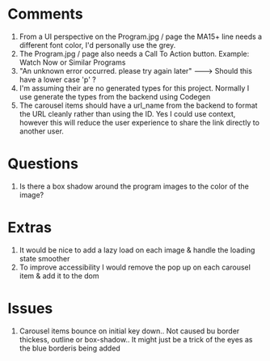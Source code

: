# Comments

1. From a UI perspective on the Program.jpg / page the MA15+ line needs a different font color, I'd personally use the grey.
2. The Program.jpg / page also needs a Call To Action button. Example: Watch Now or Similar Programs
3. "An unknown error occurred. please try again later" ---> Should this have a lower case 'p' ?
4. I'm assuming their are no generated types for this project. Normally I use generate the types from the backend using Codegen
5. The carousel items should have a url_name from the backend to format the URL cleanly rather than using the ID. Yes I could use context, however this will reduce the user experience to share the link directly to another user.

# Questions

1. Is there a box shadow around the program images to the color of the image?

# Extras

1. It would be nice to add a lazy load on each image & handle the loading state smoother
2. To improve accessibility I would remove the pop up on each carousel item & add it to the dom

# Issues

1. Carousel items bounce on initial key down.. Not caused bu border thickess, outline or box-shadow.. It might just be a trick of the eyes as the blue borderis being added
